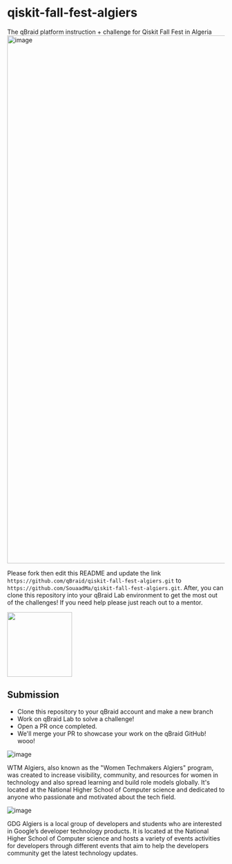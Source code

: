 # qiskit-fall-fest-algiers
The qBraid platform instruction + challenge for Qiskit Fall Fest in Algeria
<img width="1224" alt="image" src="https://user-images.githubusercontent.com/32727721/195728770-bdc77f23-1ad0-4153-921d-59d13fde44fe.png">

Please fork then edit this README and update the link `https://github.com/qBraid/qiskit-fall-fest-algiers.git` to `https://github.com/SouaadMa/qiskit-fall-fest-algiers.git`. After, you can clone this repository into your qBraid Lab environment to get the most out of the challenges! If you need help please just reach out to a mentor.

[<img src="https://qbraid-static.s3.amazonaws.com/logos/Launch_on_qBraid_white.png" width="150">](https://account.qbraid.com?gitHubUrl=https://github.com/qBraid/qiskit-fall-fest-algiers.git)

## Submission
- Clone this repository to your qBraid account and make a new branch
- Work on qBraid Lab to solve a challenge!
- Open a PR once completed.
- We'll merge your PR to showcase your work on the qBraid GitHub! wooo!


![image](https://github.com/qBraid/qiskit-fall-fest-algiers/blob/main/images/wtm.jpeg)

WTM Algiers, also known as the "Women Techmakers Algiers" program, was created to increase visibility, community, and resources for women in technology and also spread learning and build role models globally. It's located at the National Higher School of Computer science and dedicated to anyone who passionate and motivated about the tech field.

![image](https://user-images.githubusercontent.com/32727721/195728878-e1d729e8-3e44-4e8b-9369-e408fa9cd301.png)


GDG Algiers is a local group of developers and students who are interested in Google’s developer technology products. It is located at the National Higher School of Computer science and hosts a variety of events activities for developers through different events that aim to help the developers community get the latest technology updates.
